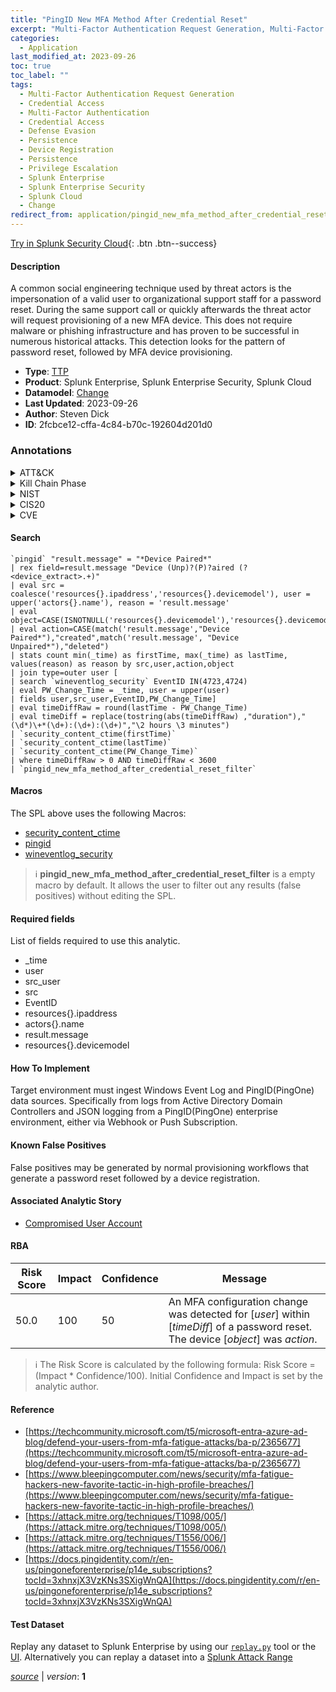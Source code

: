 ```yaml
---
title: "PingID New MFA Method After Credential Reset"
excerpt: "Multi-Factor Authentication Request Generation, Multi-Factor Authentication, Device Registration"
categories:
  - Application
last_modified_at: 2023-09-26
toc: true
toc_label: ""
tags:
  - Multi-Factor Authentication Request Generation
  - Credential Access
  - Multi-Factor Authentication
  - Credential Access
  - Defense Evasion
  - Persistence
  - Device Registration
  - Persistence
  - Privilege Escalation
  - Splunk Enterprise
  - Splunk Enterprise Security
  - Splunk Cloud
  - Change
redirect_from: application/pingid_new_mfa_method_after_credential_reset/
---
```




[Try in Splunk Security Cloud](https://www.splunk.com/en_us/cyber-security.html){: .btn .btn--success}

#### Description

A common social engineering technique used by threat actors is the impersonation of a valid user to organizational support staff for a password reset. During the same support call or quickly afterwards the threat actor will request provisioning of a new MFA device. This does not require malware or phishing infrastructure and has proven to be successful in numerous historical attacks. This detection looks for the pattern of password reset, followed by MFA device provisioning.

- **Type**: [TTP](https://github.com/splunk/security_content/wiki/Detection-Analytic-Types)
- **Product**: Splunk Enterprise, Splunk Enterprise Security, Splunk Cloud
- **Datamodel**: [Change](https://docs.splunk.com/Documentation/CIM/latest/User/Change)
- **Last Updated**: 2023-09-26
- **Author**: Steven Dick
- **ID**: 2fcbce12-cffa-4c84-b70c-192604d201d0

### Annotations
<details>
  <summary>ATT&CK</summary>

<div markdown="1">

#### [ATT&CK](https://attack.mitre.org/)

| ID          | Technique   | Tactic         |
| ----------- | ----------- |--------------- |
| [T1621](https://attack.mitre.org/techniques/T1621/) | Multi-Factor Authentication Request Generation | Credential Access |

| [T1556.006](https://attack.mitre.org/techniques/T1556/006/) | Multi-Factor Authentication | Credential Access, Defense Evasion, Persistence |

| [T1098.005](https://attack.mitre.org/techniques/T1098/005/) | Device Registration | Persistence, Privilege Escalation |

</div>
</details>


<details>
  <summary>Kill Chain Phase</summary>

<div markdown="1">

* Exploitation
* Installation


</div>
</details>


<details>
  <summary>NIST</summary>

<div markdown="1">

* DE.CM



</div>
</details>

<details>
  <summary>CIS20</summary>

<div markdown="1">

* CIS 10



</div>
</details>

<details>
  <summary>CVE</summary>

<div markdown="1">


</div>
</details>


#### Search

```
`pingid` "result.message" = "*Device Paired*" 
| rex field=result.message "Device (Unp)?(P)?aired (?<device_extract>.+)" 
| eval src = coalesce('resources{}.ipaddress','resources{}.devicemodel'), user = upper('actors{}.name'), reason = 'result.message' 
| eval object=CASE(ISNOTNULL('resources{}.devicemodel'),'resources{}.devicemodel',true(),device_extract) 
| eval action=CASE(match('result.message',"Device Paired*"),"created",match('result.message', "Device Unpaired*"),"deleted") 
| stats count min(_time) as firstTime, max(_time) as lastTime, values(reason) as reason by src,user,action,object 
| join type=outer user [
| search `wineventlog_security` EventID IN(4723,4724) 
| eval PW_Change_Time = _time, user = upper(user) 
| fields user,src_user,EventID,PW_Change_Time] 
| eval timeDiffRaw = round(lastTime - PW_Change_Time) 
| eval timeDiff = replace(tostring(abs(timeDiffRaw) ,"duration"),"(\d*)\+*(\d+):(\d+):(\d+)","\2 hours \3 minutes") 
| `security_content_ctime(firstTime)` 
| `security_content_ctime(lastTime)` 
| `security_content_ctime(PW_Change_Time)` 
| where timeDiffRaw > 0 AND timeDiffRaw < 3600 
| `pingid_new_mfa_method_after_credential_reset_filter`
```

#### Macros
The SPL above uses the following Macros:
* [security_content_ctime](https://github.com/splunk/security_content/blob/develop/macros/security_content_ctime.yml)
* [pingid](https://github.com/splunk/security_content/blob/develop/macros/pingid.yml)
* [wineventlog_security](https://github.com/splunk/security_content/blob/develop/macros/wineventlog_security.yml)

> :information_source:
> **pingid_new_mfa_method_after_credential_reset_filter** is a empty macro by default. It allows the user to filter out any results (false positives) without editing the SPL.



#### Required fields
List of fields required to use this analytic.
* _time
* user
* src_user
* src
* EventID
* resources{}.ipaddress
* actors{}.name
* result.message
* resources{}.devicemodel



#### How To Implement
Target environment must ingest Windows Event Log and PingID(PingOne) data sources. Specifically from logs from Active Directory Domain Controllers and JSON logging from a PingID(PingOne) enterprise environment, either via Webhook or Push Subscription.
#### Known False Positives
False positives may be generated by normal provisioning workflows that generate a password reset followed by a device registration.

#### Associated Analytic Story
* [Compromised User Account](/stories/compromised_user_account)




#### RBA

| Risk Score  | Impact      | Confidence   | Message      |
| ----------- | ----------- |--------------|--------------|
| 50.0 | 100 | 50 | An MFA configuration change was detected for [$user$] within [$timeDiff$] of a password reset. The device [$object$] was $action$. |


> :information_source:
> The Risk Score is calculated by the following formula: Risk Score = (Impact * Confidence/100). Initial Confidence and Impact is set by the analytic author.


#### Reference

* [https://techcommunity.microsoft.com/t5/microsoft-entra-azure-ad-blog/defend-your-users-from-mfa-fatigue-attacks/ba-p/2365677](https://techcommunity.microsoft.com/t5/microsoft-entra-azure-ad-blog/defend-your-users-from-mfa-fatigue-attacks/ba-p/2365677)
* [https://www.bleepingcomputer.com/news/security/mfa-fatigue-hackers-new-favorite-tactic-in-high-profile-breaches/](https://www.bleepingcomputer.com/news/security/mfa-fatigue-hackers-new-favorite-tactic-in-high-profile-breaches/)
* [https://attack.mitre.org/techniques/T1098/005/](https://attack.mitre.org/techniques/T1098/005/)
* [https://attack.mitre.org/techniques/T1556/006/](https://attack.mitre.org/techniques/T1556/006/)
* [https://docs.pingidentity.com/r/en-us/pingoneforenterprise/p14e_subscriptions?tocId=3xhnxjX3VzKNs3SXigWnQA](https://docs.pingidentity.com/r/en-us/pingoneforenterprise/p14e_subscriptions?tocId=3xhnxjX3VzKNs3SXigWnQA)



#### Test Dataset
Replay any dataset to Splunk Enterprise by using our [`replay.py`](https://github.com/splunk/attack_data#using-replaypy) tool or the [UI](https://github.com/splunk/attack_data#using-ui).
Alternatively you can replay a dataset into a [Splunk Attack Range](https://github.com/splunk/attack_range#replay-dumps-into-attack-range-splunk-server)




[*source*](https://github.com/splunk/security_content/tree/develop/detections/application/pingid_new_mfa_method_after_credential_reset.yml) \| *version*: **1**